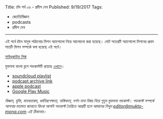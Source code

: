 Title: চাঁদ পর্ব ০৬ - প্রদীপ দেব
Published: 9/19/2017
Tags:
  - জ্যোতির্বিজ্ঞান
  - podcasts
  - প্রদীপ দেব
---
এই পর্বে চাঁদে মানুষ পাঠানোর মিশন অ্যাপোলো নিয়ে আলোচনা করা হয়েছে। মোট সতেরটি অ্যাপোলো মিশনের প্রথম সাতটি মিশন সম্পর্কে বলা হয়েছে এই পর্বে।

[সাউণ্ডক্লাউড লিঙ্ক](https://soundcloud.com/mukto-mona/dnhzdstr7yjc)

মুক্তমনা বাংলা ব্লগে পডকাস্টটি রয়েছে [এখানে](https://drive.google.com/file/d/1XOyuABy5c8eEKhsazRS2ajP9V-xc9Sq-)।

- [soundcloud playlist](https://soundcloud.com/mukto-mona)
- [podcast archive link](http://web.archive.org/web/20191023151006/http://podcast.mukto-mona.com)
- [apple podcast](https://podcasts.apple.com/us/podcast/id1212085883)
- [Google Play Music](https://play.google.com/music/listen#/ps/Izc4javhi5igs66olhdfex42cxa)

_বিজ্ঞান, যুক্তি, মানবতাবাদ, ধর্মনিরপেক্ষতা, নাস্তিকতা, দর্শন নানা বিষয় নিয়ে শুনুন মুক্তমনা পডকাস্ট। পডকাস্ট সম্পর্কে আপনার মতামত জানাতে কিংবা আপনি পডকাস্ট তৈরিতে আগ্রহী হলে আমাদের লিখুন editor@mukto-mona.com এই ঠিকানায়।_
